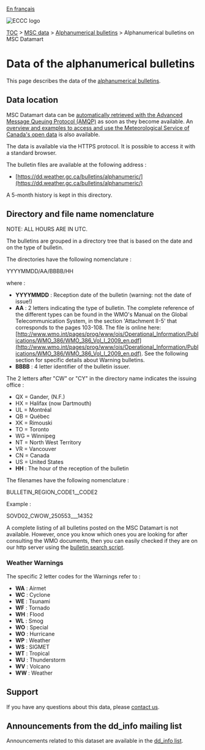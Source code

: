 [En français](readme_bulletins-datamart_fr.md)

![ECCC logo](../../img_eccc-logo.png)

[TOC](../../readme_en.md) > [MSC data](../readme_en.md) > [Alphanumerical bulletins](readme_bulletins_en.md) > Alphanumerical bulletins on MSC Datamart

# Data of the alphanumerical bulletins 

This page describes the data of the [alphanumerical bulletins](readme_bulletins_en.md).

## Data location

MSC Datamart data can be [automatically retrieved with the Advanced Message Queuing Protocol (AMQP)](../../msc-datamart/amqp_en.md) as soon as they become available. An [overview and examples to access and use the Meteorological Service of Canada's open data](../../usage/readme_en.md) is also available.

The data is available via the HTTPS protocol. It is possible to access it with a standard browser. 

The bulletin files are available at the following address :

* [https://dd.weather.gc.ca/bulletins/alphanumeric/](https://dd.weather.gc.ca/bulletins/alphanumeric/)

A 5-month history is kept in this directory.

## Directory and file name nomenclature 

NOTE: ALL HOURS ARE IN UTC.

The bulletins are grouped in a directory tree that is based on the date and on the type of bulletin.

The directories have the following nomenclature :

YYYYMMDD/AA/BBBB/HH

where :

* __YYYYMMDD__ : Reception date of the bulletin (warning: not the date of issue!)
* __AA__ : 2 letters indicating the type of bulletin. The complete reference of the different types can be found in the WMO's Manual on the Global Telecommunication System, in the section 'Attachment II-5' that corresponds to the pages 103-108. The file is online here: [http://www.wmo.int/pages/prog/www/ois/Operational_Information/Publications/WMO_386/WMO_386_Vol_I_2009_en.pdf](http://www.wmo.int/pages/prog/www/ois/Operational_Information/Publications/WMO_386/WMO_386_Vol_I_2009_en.pdf). See the following section for specific details about Warning bulletins.
* __BBBB__ : 4 letter identifier of the bulletin issuer. 

The 2 letters after "CW" or "CY" in the directory name indicates the issuing office :

   * QX = Gander, (N.F.) 
   * HX = Halifax (now Dartmouth)  
   * UL = Montréal  
   * QB = Québec 
   * XK = Rimouski  
   * TO = Toronto  
   * WG = Winnipeg  
   * NT = North West Territory  
   * VR = Vancouver  
   * CN = Canada  
   * US = United States 
* __HH__ : The hour of the reception of the bulletin

The filenames have the following nomenclature :

BULLETIN_REGION_CODE1__CODE2

Example :

SOVD02_CWOW_250553___14352

A complete listing of all bulletins posted on the MSC Datamart is not available. 
However, once you know which ones you are looking for after consulting the WMO documents, 
then you can easily checked if they are on our http server using the [bulletin search script](https://collaboration.cmc.ec.gc.ca/cmc/cmos/public_doc/msc-data/bulletins/CMC_Bulletin_Search_Help_en.pdf).

### Weather Warnings

The specific 2 letter codes for the Warnings refer to :

* __WA__ : Airmet
* __WC__ : Cyclone
* __WE__ : Tsunami
* __WF__ : Tornado
* __WH__ : Flood
* __WL__ : Smog
* __WO__ : Special
* __WO__ : Hurricane
* __WP__ : Weather
* __WS__ : SIGMET
* __WT__ : Tropical
* __WU__ : Thunderstorm
* __WV__ : Volcano
* __WW__ : Weather

## Support

If you have any questions about this data, please [contact us](https://weather.gc.ca/mainmenu/contact_us_e.html).

## Announcements from the dd_info mailing list 

Announcements related to this dataset are available in the [dd_info list](https://comm.collab.science.gc.ca/mailman3/postorius/lists/dd_info/).

